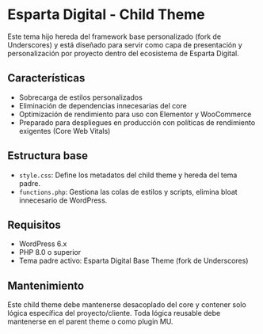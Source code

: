 # Esparta Digital - Child Theme
Este tema hijo hereda del framework base personalizado (fork de Underscores) y está diseñado para servir como capa de presentación y personalización por proyecto dentro del ecosistema de Esparta Digital.

## Características
- Sobrecarga de estilos personalizados
- Eliminación de dependencias innecesarias del core
- Optimización de rendimiento para uso con Elementor y WooCommerce
- Preparado para despliegues en producción con políticas de rendimiento exigentes (Core Web Vitals)

## Estructura base
- `style.css`: Define los metadatos del child theme y hereda del tema padre.
- `functions.php`: Gestiona las colas de estilos y scripts, elimina bloat innecesario de WordPress.

## Requisitos
- WordPress 6.x
- PHP 8.0 o superior
- Tema padre activo: Esparta Digital Base Theme (fork de Underscores)

## Mantenimiento
Este child theme debe mantenerse desacoplado del core y contener solo lógica específica del proyecto/cliente. Toda lógica reusable debe mantenerse en el parent theme o como plugin MU.